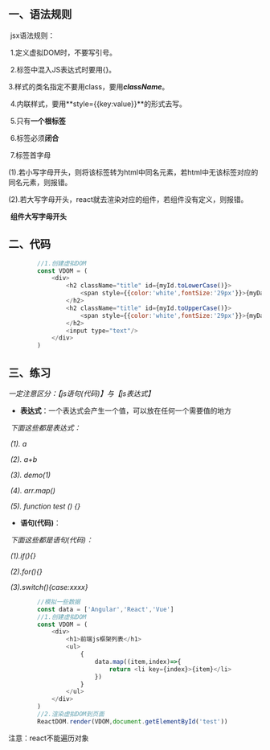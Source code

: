 ## 一、语法规则

​    jsx语法规则：

​      1.定义虚拟DOM时，不要写引号。

​      2.标签中混入JS表达式时要用{}。

​      3.样式的类名指定不要用class，要用***className***。

​      4.内联样式，要用**style={{key:value}}**的形式去写。

​      5.只有**一个根标签**

​      6.标签必须**闭合**

​      7.标签首字母

​        (1).若小写字母开头，则将该标签转为html中同名元素，若html中无该标签对应的同名元素，则报错。

​        (2).若大写字母开头，react就去渲染对应的组件，若组件没有定义，则报错。

​		**组件大写字母开头**

## 二、代码

```javascript
		//1.创建虚拟DOM
		const VDOM = (
			<div>
				<h2 className="title" id={myId.toLowerCase()}>
					<span style={{color:'white',fontSize:'29px'}}>{myData.toLowerCase()}</span>
				</h2>
				<h2 className="title" id={myId.toUpperCase()}>
					<span style={{color:'white',fontSize:'29px'}}>{myData.toLowerCase()}</span>
				</h2>
				<input type="text"/>
			</div>
		)
```

## 三、练习

   *一定注意区分：【js语句(代码)】与【js表达式】*

-    **表达式**：一个表达式会产生一个值，可以放在任何一个需要值的地方

​        *下面这些都是表达式：*

​          *(1). a*

​          *(2). a+b*

​          *(3). demo(1)*

​          *(4). arr.map()* 

​          *(5). function test () {}*

-   **语句(代码)**：

​        *下面这些都是语句(代码)：*

​          *(1).if(){}*

​          *(2).for(){}*

​          *(3).switch(){case:xxxx}*

```javascript
		//模拟一些数据
		const data = ['Angular','React','Vue']
		//1.创建虚拟DOM
		const VDOM = (
			<div>
				<h1>前端js框架列表</h1>
				<ul>
					{
						data.map((item,index)=>{
							return <li key={index}>{item}</li>
						})
					}
				</ul>
			</div>
		)
		//2.渲染虚拟DOM到页面
		ReactDOM.render(VDOM,document.getElementById('test'))
```

注意：react不能遍历对象